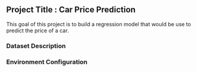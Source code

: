 ## Project Title : Car Price Prediction 
This goal of this project is to build a regression model that would be use to predict the price of a car. 

### Dataset Description


### Environment Configuration